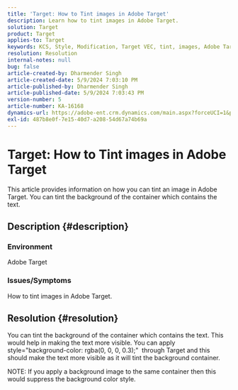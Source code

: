 ```yaml
---
title: 'Target: How to Tint images in Adobe Target'
description: Learn how to tint images in Adobe Target.
solution: Target
product: Target
applies-to: Target
keywords: KCS, Style, Modification, Target VEC, tint, images, Adobe Target
resolution: Resolution
internal-notes: null
bug: false
article-created-by: Dharmender Singh
article-created-date: 5/9/2024 7:03:10 PM
article-published-by: Dharmender Singh
article-published-date: 5/9/2024 7:03:43 PM
version-number: 5
article-number: KA-16168
dynamics-url: https://adobe-ent.crm.dynamics.com/main.aspx?forceUCI=1&pagetype=entityrecord&etn=knowledgearticle&id=c0b589c3-360e-ef11-9f8a-6045bd006b25
exl-id: 487b8e0f-7e15-40d7-a208-54d67a74b69a
---
```

# Target: How to Tint images in Adobe Target


This article provides information on how you can tint an image in Adobe Target. You can tint the background of the container which contains the text.

## Description {#description}


### <b>Environment</b>

Adobe Target

### <b>Issues/Symptoms</b>

How to tint images in Adobe Target.


## Resolution {#resolution}


You can tint the background of the container which contains the text. This would help in making the text more visible.
 You can apply style="background-color: rgba(0, 0, 0, 0.3);"  through Target and this should make the text more visible as it will tint the background container.

 NOTE: If you apply a background image to the same container then this would suppress the background color style.

